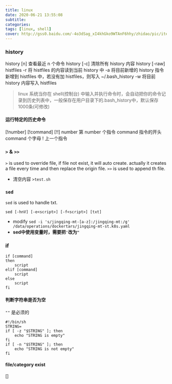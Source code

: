 ```yaml
---
title: linux
date: 2020-06-21 13:55:08
subtitle:
categories:
tags: [linux, shell]
cover: http://gss0.baidu.com/-4o3dSag_xI4khGko9WTAnF6hhy/zhidao/pic/item/d1a20cf431adcbef127d465caeaf2edda3cc9f1a.jpg
---
```

### history
history [n] 查看最近 n 个命令
history [-c] 清除所有 history 内容
history [-raw] histfiles
-r 将 histfiles 的内容读到当前 history 中
-a 将目前新增的 history 指令新增到 histfiles 中，若没有加 histfiles，则写入 ~/.bash_history
-w 将目前 history 内容写入 histfiles
> linux 系统当你在 shell(控制台) 中输入并执行命令时，会自动把你的命令记录到历史列表中，一般保存在用户目录下的.bash_history中，默认保存1000条(可修改)

#### 运行特定的历史命令
[!number] [!command] [!!]
number 第 number 个指令
command 指令的开头 command 个字母
! 上一个指令

### `>` & `>>`
`>` is used to override file, if file not exist, it will auto create. actually it creates a file every time and then replace the origin file.
`>>` is used to append th file.

- 清空内容 `>test.sh`

### `sed`
`sed` is used to handle txt.
```shell script
sed [-hnV] [-e<script>] [-f<script>] [txt]
```
- modify `sed -i 's/jingqing-mt-[a-z]:/jingqing-mt:/g' /data/operations/dockertars/jingqing-mt-st.k8s.yaml`
- **sed中使用变量时，需要把`'`改为`"`**

### if
```shell script
if [command]
then
    script
elif [command]
    script
else
    script
fi
```
#### 判断字符串是否为空
`""` 是必须的
```shell script
#!/bin/sh
STRING=
if [ -z "$STRING" ]; then
    echo "STRING is empty"
fi
if [ -n "$STRING" ]; then
    echo "STRING is not empty"
fi
```
#### file/category exist
[]